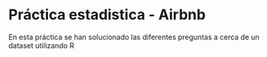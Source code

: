 # Práctica estadistica - Airbnb

En esta práctica se han solucionado las diferentes preguntas a cerca de un dataset utilizando R
